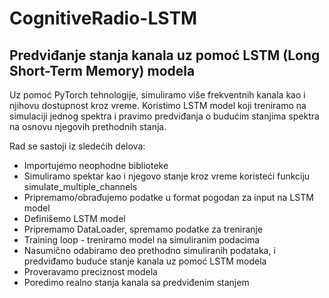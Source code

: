 # CognitiveRadio-LSTM
## Predviđanje stanja kanala uz pomoć LSTM (Long Short-Term Memory) modela
Uz pomoć PyTorch tehnologije, simuliramo više frekventnih kanala kao i njihovu dostupnost kroz vreme. Koristimo LSTM model koji treniramo na simulaciji jednog spektra i pravimo predviđanja o budućim stanjima spektra na osnovu njegovih prethodnih stanja.

Rad se sastoji iz sledećih delova:

- Importujemo neophodne biblioteke
- Simuliramo spektar kao i njegovo stanje kroz vreme koristeći funkciju simulate_multiple_channels
- Pripremamo/obrađujemo podatke u format pogodan za input na LSTM model
- Definišemo LSTM model
- Pripremamo DataLoader, spremamo podatke za treniranje
- Training loop - treniramo model na simuliranim podacima
- Nasumično odabiramo deo prethodno simuliranih podataka, i predviđamo buduće stanje kanala uz pomoć LSTM modela
- Proveravamo preciznost modela
- Poredimo realno stanja kanala sa predviđenim stanjem
